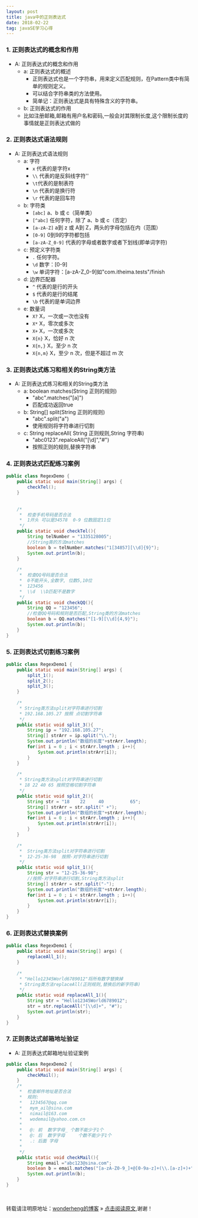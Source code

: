 ```yaml
---
layout: post
title: java中的正则表达式
date: 2018-02-22
tag: javaSE学习心得 
---
```


### 1. 正则表达式的概念和作用
* A: 正则表达式的概念和作用
	* a: 正则表达式的概述
		* 正则表达式也是一个字符串，用来定义匹配规则，在Pattern类中有简单的规则定义。
		* 可以结合字符串类的方法使用。
		* 简单记：正则表达式是具有特殊含义的字符串。
	* b: 正则表达式的作用
	* 比如注册邮箱,邮箱有用户名和密码,一般会对其限制长度,这个限制长度的事情就是正则表达式做的
	
### 2. 正则表达式语法规则
* A: 正则表达式语法规则
	* a: 字符
		* `x`  代表的是字符x
		* `\\` 代表的是反斜线字符'\'
		* `\t`代表的是制表符
		* `\n` 代表的是换行符
		* `\r` 代表的是回车符
	* b: 字符类
		* `[abc]`    a、b 或 c（简单类）
		* `[^abc]`   任何字符，除了 a、b 或 c（否定）
		* `[a-zA-Z]` a到 z 或 A到 Z，两头的字母包括在内（范围） 
		* `[0-9]`    0到9的字符都包括
		* `[a-zA-Z_0-9]` 代表的字母或者数字或者下划线(即单词字符)
	* c: 预定义字符类
		* `.` 任何字符。
		* `\d` 数字：[0-9]
		* `\w` 单词字符：[a-zA-Z_0-9]如"com.itheima.tests"/finish
	* d: 边界匹配器
		* `^`  代表的是行的开头
		* `$`  代表的是行的结尾
		* `\b` 代表的是单词边界
	* e: 数量词
		* `X?`     X，一次或一次也没有
		* `X*`     X，零次或多次
		* `X+`     X，一次或多次
		* `X{n}`   X，恰好 n 次 
		* `X{n,}`  X，至少 n 次 
		* `X{n,m}` X，至少 n 次，但是不超过 m 次

### 3. 正则表达式练习和相关的String类方法
* A: 正则表达式练习和相关的String类方法
	* a: boolean matches(String 正则的规则)
		* "abc".matches("[a]")  
		* 匹配成功返回true
	* b: String[] split(String 正则的规则)
		* "abc".split("a")  
		* 使用规则将字符串进行切割
	* c: String replaceAll( String 正则规则,String 字符串)
		* "abc0123".repalceAll("[\\d]","#")	
		* 按照正则的规则,替换字符串

### 4. 正则表达式匹配练习案例

```java
public class RegexDemo {
	public static void main(String[] args) {
		checkTel();
	}
	
	
	/*
	 *  检查手机号码是否合法
	 *  1开头 可以是34578  0-9 位数固定11位
	 */
	public static void checkTel(){
		String telNumber = "1335128005";
		//String类的方法matches
		boolean b = telNumber.matches("1[34857][\\d]{9}");
		System.out.println(b);
	}
	
	/*
	 *  检查QQ号码是否合法
	 *  0不能开头,全数字, 位数5,10位
	 *  123456 
	 *  \\d  \\D匹配不是数字
	 */
	public static void checkQQ(){
		String QQ = "123456";
		//检查QQ号码和规则是否匹配,String类的方法matches
		boolean b = QQ.matches("[1-9][\\d]{4,9}");
		System.out.println(b);
	}
}
```

### 5. 正则表达式切割练习案例

```java
public class RegexDemo1 {
	public static void main(String[] args) {
		split_1();
		split_2();
		split_3();
	}
	
	/*
	 * String类方法split对字符串进行切割
	 * 192.168.105.27 按照 点切割字符串
	 */
	public static void split_3(){
		String ip = "192.168.105.27";
		String[] strArr = ip.split("\\.");
		System.out.println("数组的长度"+strArr.length);
		for(int i = 0 ; i < strArr.length ; i++){
			System.out.println(strArr[i]);
		}
	}
	
	/*
	 * String类方法split对字符串进行切割
	 * 18 22 40 65 按照空格切割字符串
	 */
	public static void split_2(){
		String str = "18    22     40          65";
		String[] strArr = str.split(" +");
		System.out.println("数组的长度"+strArr.length);
		for(int i = 0 ; i < strArr.length ; i++){
			System.out.println(strArr[i]);
		}
	}
	
	/*
	 *  String类方法split对字符串进行切割
	 *  12-25-36-98  按照-对字符串进行切割
	 */
	public static void split_1(){
		String str = "12-25-36-98";
		//按照-对字符串进行切割,String类方法split
		String[] strArr = str.split("-");
		System.out.println("数组的长度"+strArr.length);
		for(int i = 0 ; i < strArr.length ; i++){
			System.out.println(strArr[i]);
		}
	}
}		
```	

### 6. 正则表达式替换案例

```java
public class RegexDemo1 {
	public static void main(String[] args) {
		replaceAll_1();
	}
	
	/*
	 * "Hello12345World6789012"将所有数字替换掉
	 * String类方法replaceAll(正则规则,替换后的新字符串)
	 */
	public static void replaceAll_1(){
		String str = "Hello12345World6789012";
		str = str.replaceAll("[\\d]+", "#");
		System.out.println(str);
	}
}
```	

### 7. 正则表达式邮箱地址验证
* A: 正则表达式邮箱地址验证案例

```java
public class RegexDemo2 {
	public static void main(String[] args) {
		checkMail();
	}
	/*
	 *  检查邮件地址是否合法
	 *  规则:
	 *   1234567@qq.com
	 *   mym_ail@sina.com
	 *   nimail@163.com
	 *   wodemail@yahoo.com.cn    
	 *   
	 *   @: 前  数字字母_ 个数不能少于1个
	 *   @: 后  数字字母     个数不能少于1个
	 *   .: 后面 字母 
	 *     
	 */
	public static void checkMail(){
		String email ="abc123@sina.com";
		boolean b = email.matches("[a-zA-Z0-9_]+@[0-9a-z]+(\\.[a-z]+)+");
		System.out.println(b);
	}
}
```			

<br>

转载请注明原地址：[wonderheng的博客](http://www.wonderheng.top) » [点击阅读原文](http://www.wonderheng.top/2018/02/正则表达式+Date类和Calendar类的用法/),谢谢！